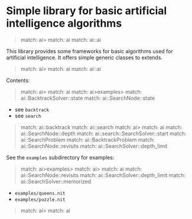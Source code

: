 # Simple library for basic artificial intelligence algorithms

> match: ai>
> match: ai
> match: ai::ai

This library provides some frameworks for basic algorithms used for artificial intelligence.
It offers simple generic classes to extends.

> match: ai>
> match: ai
> match: ai::ai

Contents:

> match: ai>
> match: ai
> match: ai>examples>
> match: ai::BacktrackSolver::state
> match: ai::SearchNode::state

* see `backtrack`
* see `search`

> match: ai::backtrack
> match: ai::search
> match: ai>
> match: ai
> match: ai::SearchNode::depth
> match: ai::search::SearchSolver::start
> match: ai::SearchProblem
> match: ai::BacktrackProblem
> match: ai::SearchNode::revisits
> match: ai::SearchSolver::depth_limit

See the `examples` subdirectory for examples:

> match: ai>examples>
> match: ai>
> match: ai
> match: ai::SearchNode::revisits
> match: ai::SearchSolver::depth_limit
> match: ai::SearchSolver::memorized

* `examples/queens.nit`
* `examples/puzzle.nit`

> match: ai>
> match: ai

